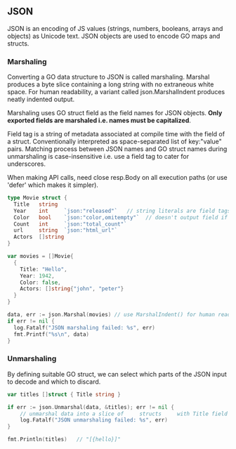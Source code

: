 ## JSON

JSON is an encoding of JS values (strings, numbers, booleans, arrays and objects) as Unicode text. JSON objects are used to encode GO maps and structs.

### Marshaling

Converting a GO data structure to JSON is called marshaling. Marshal produces a byte slice containing a long string with no extraneous white space. For human readability, a variant called json.MarshalIndent produces neatly indented output.

Marshaling uses GO struct field as the field names for JSON objects. **Only exported fields are marshaled i.e. names must be capitalized**.

Field tag is a string of metadata associated at compile time with the field of a struct. Conventionally interpreted as space-separated list of key:"value" pairs. Matching process between JSON names and GO struct names during unmarshaling is case-insensitive i.e. use a field tag to cater for underscores.

When making API calls, need close resp.Body on all execution paths (or use 'defer' which makes it simpler).

```go
type Movie struct {
  Title   string
  Year    int     `json:"released"`   // string literals are field tags
  Color   bool    `json:"color,omitempty"`  // doesn't output field if it is empty
  Count   int     `json:"total_count"`
  url     string  `json:"html_url"`
  Actors  []string
}

var movies = []Movie{
  {
    Title: "Hello",
    Year: 1942,
    Color: false,
    Actors: []string{"john", "peter"}
  }
}

data, err := json.Marshal(movies) // use MarshalIndent() for human readability
if err != nil {
  log.Fatalf("JSON marshaling failed: %s", err)
  fmt.Printf("%s\n", data)
}
```

### Unmarshaling

By defining suitable GO struct, we can select which parts of the JSON input to decode and which to discard.

```go
var titles []struct { Title string }

if err := json.Unmarshal(data, &titles); err != nil {
    // unmarshal data into a slice of     structs     with Title field only
    log.Fatalf("JSON unmarshaling failed: %s", err)
}

fmt.Println(titles)   // "[{hello}]"
```
